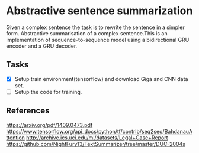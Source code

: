 # Abstractive sentence summarization
Given a complex sentence the task is to rewrite the sentence in a simpler form. Abstractive summarisation of a complex sentence.This is an implementation of sequence-to-sequence model using a bidirectional GRU encoder and a GRU decoder.

## Tasks
- [x] Setup train environment(tensorflow) and download Giga and CNN data set.
- [ ] Setup the code for training.

## References

https://arxiv.org/pdf/1409.0473.pdf
https://www.tensorflow.org/api_docs/python/tf/contrib/seq2seq/BahdanauAttention
http://archive.ics.uci.edu/ml/datasets/Legal+Case+Report
https://github.com/NightFury13/TextSummarizer/tree/master/DUC-2004s
